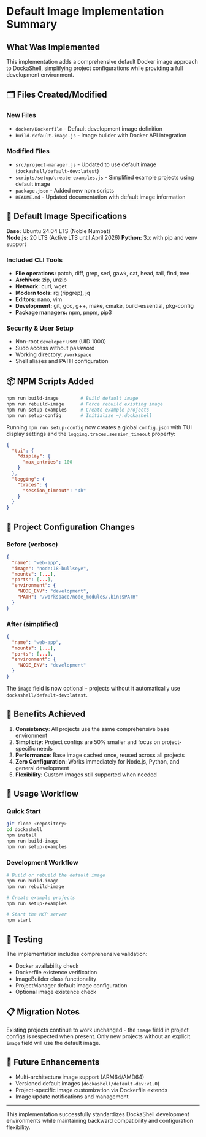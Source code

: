 # Default Image Implementation Summary

## What Was Implemented

This implementation adds a comprehensive default Docker image approach to DockaShell, simplifying project configurations while providing a full development environment.

## 🗂️ Files Created/Modified

### New Files

- `docker/Dockerfile` - Default development image definition
- `build-default-image.js` - Image builder with Docker API integration

### Modified Files

- `src/project-manager.js` - Updated to use default image (`dockashell/default-dev:latest`)
- `scripts/setup/create-examples.js` - Simplified example projects using default image
- `package.json` - Added new npm scripts
- `README.md` - Updated documentation with default image information

## 🐳 Default Image Specifications

**Base:** Ubuntu 24.04 LTS (Noble Numbat)  
**Node.js:** 20 LTS (Active LTS until April 2026) **Python:** 3.x with pip and venv support

### Included CLI Tools

- **File operations:** patch, diff, grep, sed, gawk, cat, head, tail, find, tree
- **Archives:** zip, unzip
- **Network:** curl, wget
- **Modern tools:** rg (ripgrep), jq
- **Editors:** nano, vim
- **Development:** git, gcc, g++, make, cmake, build-essential, pkg-config
- **Package managers:** npm, pnpm, pip3

### Security & User Setup

- Non-root `developer` user (UID 1000)
- Sudo access without password
- Working directory: `/workspace`
- Shell aliases and PATH configuration

## 📦 NPM Scripts Added

```bash
npm run build-image        # Build default image
npm run rebuild-image      # Force rebuild existing image
npm run setup-examples     # Create example projects
npm run setup-config       # Initialize ~/.dockashell
```

Running `npm run setup-config` now creates a global `config.json` with TUI display settings and the `logging.traces.session_timeout` property:

```json
{
  "tui": {
    "display": {
      "max_entries": 100
    }
  },
  "logging": {
    "traces": {
      "session_timeout": "4h"
    }
  }
}
```

## 🔄 Project Configuration Changes

### Before (verbose)

```json
{
  "name": "web-app",
  "image": "node:18-bullseye",
  "mounts": [...],
  "ports": [...],
  "environment": {
    "NODE_ENV": "development",
    "PATH": "/workspace/node_modules/.bin:$PATH"
  }
}
```

### After (simplified)

```json
{
  "name": "web-app",
  "mounts": [...],
  "ports": [...],
  "environment": {
    "NODE_ENV": "development"
  }
}
```

The `image` field is now optional - projects without it automatically use `dockashell/default-dev:latest`.

## 🎯 Benefits Achieved

1. **Consistency**: All projects use the same comprehensive base environment
2. **Simplicity**: Project configs are 50% smaller and focus on project-specific needs
3. **Performance**: Base image cached once, reused across all projects
4. **Zero Configuration**: Works immediately for Node.js, Python, and general development
5. **Flexibility**: Custom images still supported when needed

## 🚀 Usage Workflow

### Quick Start

```bash
git clone <repository>
cd dockashell
npm install
npm run build-image
npm run setup-examples
```

### Development Workflow

```bash
# Build or rebuild the default image
npm run build-image
npm run rebuild-image

# Create example projects
npm run setup-examples

# Start the MCP server
npm start
```

## 🧪 Testing

The implementation includes comprehensive validation:

- Docker availability check
- Dockerfile existence verification
- ImageBuilder class functionality
- ProjectManager default image configuration
- Optional image existence check

## 📋 Migration Notes

Existing projects continue to work unchanged - the `image` field in project configs is respected when present. Only new projects without an explicit `image` field will use the default image.

## 🔮 Future Enhancements

- Multi-architecture image support (ARM64/AMD64)
- Versioned default images (`dockashell/default-dev:v1.0`)
- Project-specific image customization via Dockerfile extends
- Image update notifications and management

---

This implementation successfully standardizes DockaShell development environments while maintaining backward compatibility and configuration flexibility.
